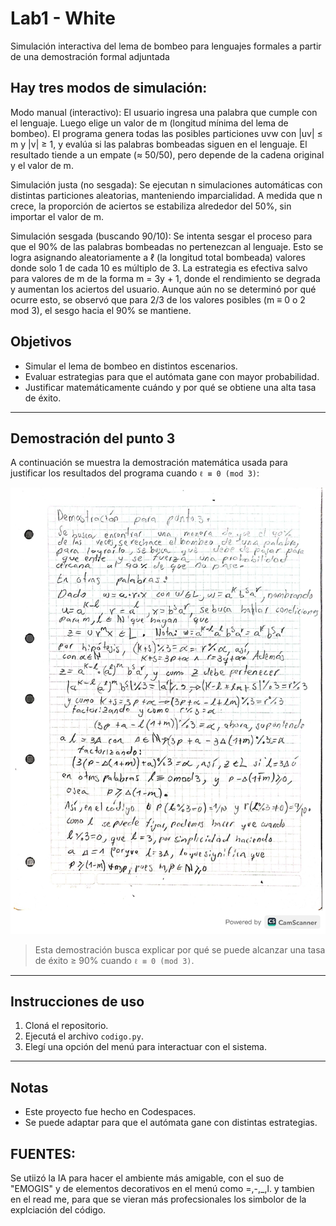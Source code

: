 # Lab1 - White

Simulación interactiva del lema de bombeo para lenguajes formales a partir de una demostración formal adjuntada

## Hay tres modos de simulación:

Modo manual (interactivo):
El usuario ingresa una palabra que cumple con el lenguaje. Luego elige un valor de m (longitud mínima del lema de bombeo).
El programa genera todas las posibles particiones uvw con |uv| ≤ m y |v| ≥ 1, y evalúa si las palabras bombeadas siguen en el lenguaje.
El resultado tiende a un empate (≈ 50/50), pero depende de la cadena original y el valor de m.

Simulación justa (no sesgada):
Se ejecutan n simulaciones automáticas con distintas particiones aleatorias, manteniendo imparcialidad.
A medida que n crece, la proporción de aciertos se estabiliza alrededor del 50%, sin importar el valor de m.

Simulación sesgada (buscando 90/10):
Se intenta sesgar el proceso para que el 90% de las palabras bombeadas no pertenezcan al lenguaje.
Esto se logra asignando aleatoriamente a ℓ (la longitud total bombeada) valores donde solo 1 de cada 10 es múltiplo de 3.
La estrategia es efectiva salvo para valores de m de la forma m = 3y + 1, donde el rendimiento se degrada y aumentan los aciertos del usuario.
Aunque aún no se determinó por qué ocurre esto, se observó que para 2/3 de los valores posibles (m ≡ 0 o 2 mod 3), el sesgo hacia el 90% se mantiene.

## Objetivos

- Simular el lema de bombeo en distintos escenarios.
- Evaluar estrategias para que el autómata gane con mayor probabilidad.
- Justificar matemáticamente cuándo y por qué se obtiene una alta tasa de éxito.

---

## Demostración del punto 3

A continuación se muestra la demostración matemática usada para justificar los resultados del programa cuando `ℓ ≡ 0 (mod 3)`:

![Demostración punto 3](img/demostracion_punto3.jpg)

> Esta demostración busca explicar por qué se puede alcanzar una tasa de éxito ≥ 90% cuando `ℓ ≡ 0 (mod 3)`.

---

## Instrucciones de uso

1. Cloná el repositorio.
2. Ejecutá el archivo `codigo.py`.
3. Elegí una opción del menú para interactuar con el sistema.

---

## Notas

- Este proyecto fue hecho en Codespaces.
- Se puede adaptar para que el autómata gane con distintas estrategias.

## FUENTES:
Se utiizó la IA para hacer el ambiente más amigable, con el suo de "EMOGIS" y de elementos decorativos en el menú como =,-,_,l. y tambien en el read me, para que se vieran más profecsionales los simbolor de la explciación del código. 

